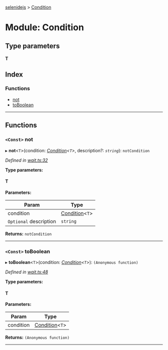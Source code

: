 [selenidejs](../README.md) > [Condition](../modules/condition.md)

# Module: Condition

## Type parameters
#### T 
## Index

### Functions

* [not](condition.md#not)
* [toBoolean](condition.md#toboolean)

---

## Functions

<a id="not"></a>

### `<Const>` not

▸ **not**<`T`>(condition: *[Condition](condition.md)<`T`>*, description?: *`string`*): `notCondition`

*Defined in [wait.ts:32](https://github.com/KnowledgeExpert/selenidejs/blob/master/lib/wait.ts#L32)*

**Type parameters:**

#### T 
**Parameters:**

| Param | Type |
| ------ | ------ |
| condition | [Condition](condition.md)<`T`> |
| `Optional` description | `string` |

**Returns:** `notCondition`

___
<a id="toboolean"></a>

### `<Const>` toBoolean

▸ **toBoolean**<`T`>(condition: *[Condition](condition.md)<`T`>*): `(Anonymous function)`

*Defined in [wait.ts:48](https://github.com/KnowledgeExpert/selenidejs/blob/master/lib/wait.ts#L48)*

**Type parameters:**

#### T 
**Parameters:**

| Param | Type |
| ------ | ------ |
| condition | [Condition](condition.md)<`T`> |

**Returns:** `(Anonymous function)`

___

